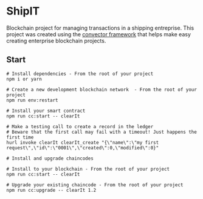# ShipIT

Blockchain project for managing transactions in a shipping entreprise. This project was created using the  <a href="https://docs.covalentx.com/convector" target="_blank">convector framework</a> that helps make easy creating enterprise blockchain projects.


## Start

```
# Install dependencies - From the root of your project
npm i or yarn

# Create a new development blockchain network  - From the root of your project
npm run env:restart

# Install your smart contract
npm run cc:start -- clearIt

# Make a testing call to create a record in the ledger
# Beware that the first call may fail with a timeout! Just happens the first time
hurl invoke clearIt clearIt_create "{\"name\":\"my first request\",\"id\":\"0001\",\"created\":0,\"modified\":0}"

# Install and upgrade chaincodes

# Install to your blockchain - From the root of your project
npm run cc:start -- clearIt

# Upgrade your existing chaincode - From the root of your project
npm run cc:upgrade -- clearIt 1.2
```


